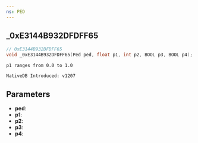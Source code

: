 ```yaml
---
ns: PED
---
```

## _0xE3144B932DFDFF65

```c
// 0xE3144B932DFDFF65
void _0xE3144B932DFDFF65(Ped ped, float p1, int p2, BOOL p3, BOOL p4);
```

```
p1 ranges from 0.0 to 1.0

NativeDB Introduced: v1207
```

## Parameters
* **ped**:
* **p1**:
* **p2**:
* **p3**:
* **p4**:
